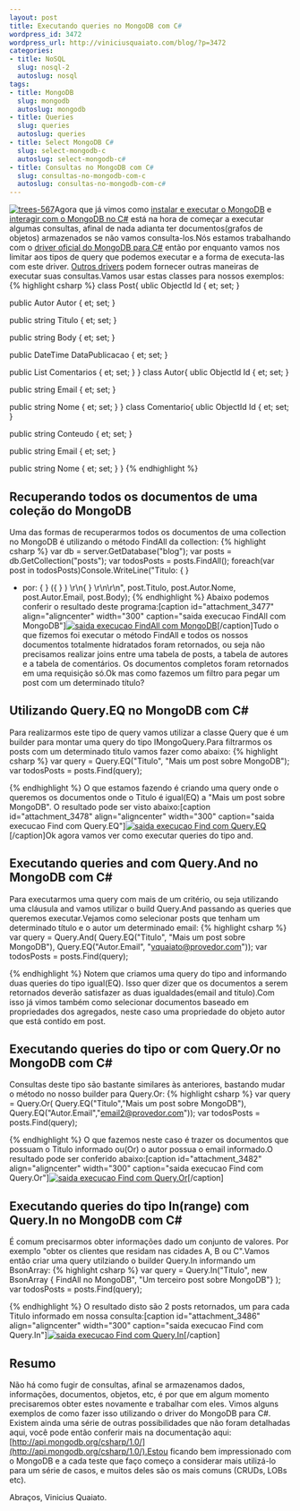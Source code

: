 ```yaml
--- 
layout: post
title: Executando queries no MongoDB com C#
wordpress_id: 3472
wordpress_url: http://viniciusquaiato.com/blog/?p=3472
categories: 
- title: NoSQL
  slug: nosql-2
  autoslug: nosql
tags: 
- title: MongoDB
  slug: mongodb
  autoslug: mongodb
- title: Queries
  slug: queries
  autoslug: queries
- title: Select MongoDB C#
  slug: select-mongodb-c
  autoslug: select-mongodb-c#
- title: Consultas no MongoDB com C#
  slug: consultas-no-mongodb-com-c
  autoslug: consultas-no-mongodb-com-c#
---
```

[![](http://viniciusquaiato.com/images_posts/trees-567-300x225.jpg "trees-567")](http://viniciusquaiato.com/images_posts/trees-567.jpg)Agora que já vimos como [instalar e executar o MongoDB](http://viniciusquaiato.com/blog/primeiros-passos-com-mongodb/) e [interagir com o MongoDB no C#](http://viniciusquaiato.com/blog/mongodb-com-csharp/) está na hora de começar a executar algumas consultas, afinal de nada adianta ter documentos(grafos de objetos) armazenados se não vamos consulta-los.Nós estamos trabalhando com o [driver oficial do MongoDB para C#](https://github.com/mongodb/mongo-csharp-driver) então por enquanto vamos nos limitar aos tipos de query que podemos executar e a forma de executa-las com este driver. [Outros drivers](http://www.mongodb.org/display/DOCS/CSharp+Community+Projects) podem fornecer outras maneiras de executar suas consultas.Vamos usar estas classes para nossos exemplos:
{% highlight csharp %}
class Post{
ublic ObjectId Id {
et;
    set;
    }


public Autor Autor {
et;
    set;
    }


public string Titulo {
et;
    set;
    }


public string Body {
et;
    set;
    }


public DateTime DataPublicacao {
et;
    set;
    }


public List<comentario> Comentarios {
et;
    set;
    }
}
class Autor{
ublic ObjectId Id {
et;
    set;
    }


public string Email {
et;
    set;
    }


public string Nome {
et;
    set;
    }
}
class Comentario{
ublic ObjectId Id {
et;
    set;
    }


public string Conteudo {
et;
    set;
    }


public string Email {
et;
    set;
    }


public string Nome {
et;
    set;
    }
}
</comentario>
{% endhighlight %}


## Recuperando todos os documentos de uma coleção do MongoDB
Uma das formas de recuperarmos todos os documentos de uma collection no MongoDB é utilizando o método FindAll da collection:
{% highlight csharp %}
var db = server.GetDatabase("blog");
var posts = db.GetCollection<post>("posts");
var todosPosts = posts.FindAll();
foreach(var post in todosPosts)Console.WriteLine("Titulo: {
}
 - por: {
}
({
}
) \r\n{
}
 \r\n\r\n",  post.Titulo, post.Autor.Nome, post.Autor.Email, post.Body);
    </post>
{% endhighlight %}
Abaixo podemos conferir o resultado deste programa:[caption id="attachment_3477" align="aligncenter" width="300" caption="saida execucao FindAll com MongoDB"][![saida execucao FindAll com MongoDB](http://viniciusquaiato.com/images_posts/saida-execucao-FindAll-com-MongoDB-300x119.png "saida execucao FindAll com MongoDB")](http://viniciusquaiato.com/images_posts/saida-execucao-FindAll-com-MongoDB.png)[/caption]Tudo o que fizemos foi executar o método FindAll e todos os nossos documentos totalmente hidratados foram retornados, ou seja não precisamos realizar joins entre uma tabela de posts, a tabela de autores e a tabela de comentários. Os documentos completos foram retornados em uma requisição só.Ok mas como fazemos um filtro para pegar um post com um determinado título?

## Utilizando Query.EQ no MongoDB com C#
Para realizarmos este tipo de query vamos utilizar a classe Query que é um builder para montar uma query do tipo IMongoQuery.Para filtrarmos os posts com um determinado titulo vamos fazer como abaixo:
{% highlight csharp %}
var query = Query.EQ("Titulo", "Mais um post sobre MongoDB");
var todosPosts = posts.Find(query);
    
{% endhighlight %}
O que estamos fazendo é criando uma query onde o queremos os documentos onde o Titulo é igual(EQ) a "Mais um post sobre MongoDB". O resultado pode ser visto abaixo:[caption id="attachment_3478" align="aligncenter" width="300" caption="saida execucao Find com Query.EQ"][![saida execucao Find com Query.EQ](http://viniciusquaiato.com/images_posts/saida-execucao-Find-com-Query.EQ--300x105.png "saida execucao Find com Query.EQ")](http://viniciusquaiato.com/images_posts/saida-execucao-Find-com-Query.EQ-.png)[/caption]Ok agora vamos ver como executar queries do tipo and.

## Executando queries and com Query.And no MongoDB com C#
Para executarmos uma query com mais de um critério, ou seja utilizando uma cláusula and vamos utilizar o build Query.And passando as queries que queremos executar.Vejamos como selecionar posts que tenham um determinado título e o autor um determinado email:
{% highlight csharp %}
var query = Query.And(                      Query.EQ("Titulo", "Mais um post sobre MongoDB"),                      Query.EQ("Autor.Email", "vquaiato@provedor.com"));
var todosPosts = posts.Find(query);
    
{% endhighlight %}
Notem que criamos uma query do tipo and informando duas queries do tipo igual(EQ). Isso quer dizer que os documentos a serem retornados deverão satisfazer as duas igualdades(email and titulo).Com isso já vimos também como selecionar documentos baseado em propriedades dos agregados, neste caso uma propriedade do objeto autor que está contido em post.

## Executando queries do tipo or com Query.Or no MongoDB com C#
Consultas deste tipo são bastante similares às anteriores, bastando mudar o método no nosso builder para Query.Or:
{% highlight csharp %}
var query = Query.Or(                      Query.EQ("Titulo","Mais um post sobre MongoDB"),                      Query.EQ("Autor.Email","email2@provedor.com"));
var todosPosts = posts.Find(query);
    
{% endhighlight %}
O que fazemos neste caso é trazer os documentos que possuam o Titulo informado ou(Or) o autor possua o email informado.O resultado pode ser conferido abaixo:[caption id="attachment_3482" align="aligncenter" width="300" caption="saida execucao Find com Query.Or"][![saida execucao Find com Query.Or](http://viniciusquaiato.com/images_posts/saida-execucao-Find-com-Query.Or_-300x118.png "saida execucao Find com Query.Or")](http://viniciusquaiato.com/images_posts/saida-execucao-Find-com-Query.Or_.png)[/caption]

## Executando queries do tipo In(range) com Query.In no MongoDB com C#
É comum precisarmos obter informações dado um conjunto de valores. Por exemplo "obter os clientes que residam nas cidades A, B ou C".Vamos então criar uma query utilziando o builder Query.In informando um BsonArray:
{% highlight csharp %}
var query = Query.In("Titulo", new BsonArray {
FindAll no MongoDB", "Um terceiro post sobre MongoDB"}
);
var todosPosts = posts.Find(query);
    
{% endhighlight %}
O resultado disto são 2 posts retornados, um para cada Titulo informado em nossa consulta:[caption id="attachment_3486" align="aligncenter" width="300" caption="saida execucao Find com Query.In"][![saida execucao Find com Query.In](http://viniciusquaiato.com/images_posts/saida-execucao-Find-com-Query.In_-300x113.png "saida execucao Find com Query.In")](http://viniciusquaiato.com/images_posts/saida-execucao-Find-com-Query.In_.png)[/caption]

## Resumo
Não há como fugir de consultas, afinal se armazenamos dados, informações, documentos, objetos, etc, é por que em algum momento precisaremos obter estes novamente e trabalhar com eles. Vimos alguns exemplos de como fazer isso utilizando o driver do MongoDB para C#. Existem ainda uma série de outras possibilidades que não foram detalhadas aqui, você pode então conferir mais na documentação aqui: [http://api.mongodb.org/csharp/1.0/](http://api.mongodb.org/csharp/1.0/).Estou ficando bem impressionado com o MongoDB e a cada teste que faço começo a considerar mais utilizá-lo para um série de casos, e muitos deles são os mais comuns (CRUDs, LOBs etc).

Abraços,
Vinicius Quaiato.
